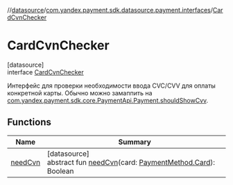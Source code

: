 //[datasource](../../../index.md)/[com.yandex.payment.sdk.datasource.payment.interfaces](../index.md)/[CardCvnChecker](index.md)

# CardCvnChecker

[datasource]\
interface [CardCvnChecker](index.md)

Интерфейс для проверки необходимости ввода CVC/CVV для оплаты конкретной карты. Обычно можно замаппить на [com.yandex.payment.sdk.core.PaymentApi.Payment.shouldShowCvv](../../../../core/core/com.yandex.payment.sdk.core/-payment-api/-payment/should-show-cvv.md).

## Functions

| Name | Summary |
|---|---|
| [needCvn](need-cvn.md) | [datasource]<br>abstract fun [needCvn](need-cvn.md)(card: [PaymentMethod.Card](../../../../core/core/com.yandex.payment.sdk.core.data/-payment-method/-card/index.md)): Boolean |

